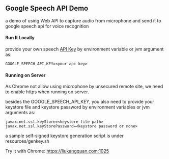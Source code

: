 ## Google Speech API Demo

a demo of using Web API to capture audio from microphone and send it to google speech api for voice recognition


#### Run It Locally
provide your own speech [API Key](https://cloud.google.com/docs/authentication/api-keys) by environment variable or jvm argument as:

    GOOGLE_SPEECH_API_KEY=<your api key>


#### Running on Server
As Chrome not allow using microphone by unsecured remote site, we need to enable https when running on server.

besides the GOOGLE_SPEECH_API_KEY, you also need to provide your keystore file and keystore password by environment variables or jvm arguments as:

    javax.net.ssl.keyStore=<keystore file path>
    javax.net.ssl.keyStorePassword=<keystore password or none>

a sample self-signed keystore generation script is under resources/genkey.sh

Try it with Chrome: https://liukangquan.com:1025
